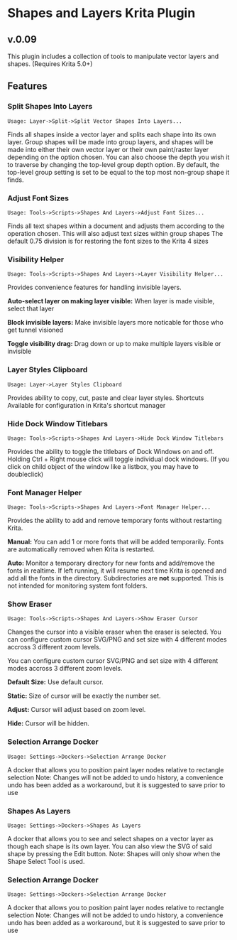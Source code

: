  
# Shapes and Layers Krita Plugin
## v.0.09
This plugin includes a collection of tools to manipulate vector layers and shapes. (Requires Krita 5.0+) 

## Features
### Split Shapes Into Layers
```Usage: Layer->Split->Split Vector Shapes Into Layers...```

Finds all shapes inside a vector layer and splits each shape into its own layer. Group shapes will be made into group layers, and shapes will be made into either their own vector layer or their own paint/raster layer depending on the option chosen.
You can also choose the depth you wish it to traverse by changing the top-level group depth option. By default, the top-level group setting is set to be equal to the top most non-group shape it finds. 

### Adjust Font Sizes
```Usage: Tools->Scripts->Shapes And Layers->Adjust Font Sizes...```

Finds all text shapes within a document and adjusts them according to the operation chosen. This will also adjust text sizes within group shapes
The default 0.75 division is for restoring the font sizes to the Krita 4 sizes

### Visibility Helper
```Usage: Tools->Scripts->Shapes And Layers->Layer Visibility Helper...```

<p>Provides convenience features for handling invisible layers.</p>
<p><strong>Auto-select layer on making layer visible:</strong> When layer is made visible, select that layer</p>
<p><strong>Block invisible layers:</strong> Make invisible layers more noticable for those who get tunnel visioned</p>
<p><strong>Toggle visibility drag:</strong> Drag down or up to make multiple layers visible or invisible</p>

### Layer Styles Clipboard
```Usage: Layer->Layer Styles Clipboard```

Provides ability to copy, cut, paste and clear layer styles.
Shortcuts Available for configuration in Krita's shortcut manager


### Hide Dock Window Titlebars
```Usage: Tools->Scripts->Shapes And Layers->Hide Dock Window Titlebars```

Provides the ability to toggle the titlebars of Dock Windows on and off.
Holding Ctrl + Right mouse click will toggle individual dock windows. (If you click on child object of the window like a listbox, you may have to doubleclick)


### Font Manager Helper
```Usage: Tools->Scripts->Shapes And Layers->Font Manager Helper...```
<p>Provides the ability to add and remove temporary fonts without restarting Krita.</p>
<p><strong>Manual:</strong> You can add 1 or more fonts that will be added temporarily. Fonts are automatically removed when Krita is restarted.</p>
<p><strong>Auto:</strong> Monitor a temporary directory for new fonts and add/remove the fonts in realtime. If left running, it will resume next time Krita is opened and add all the fonts in the directory. Subdirectories are <strong>not</strong> supported. This is not intended for monitoring system font folders.</p>


### Show Eraser
```Usage: Tools->Scripts->Shapes And Layers->Show Eraser Cursor```

Changes the cursor into a visible eraser when the eraser is selected.
You can configure custom cursor SVG/PNG and set size with 4 different modes accross 3 different zoom levels.

<p>You can configure custom cursor SVG/PNG and set size with 4 different modes accross 3 different zoom levels.</p>
<p><strong>Default Size:</strong> Use default cursor.</p>
<p><strong>Static:</strong> Size of cursor will be exactly the number set.</p>
<p><strong>Adjust:</strong> Cursor will adjust based on zoom level.</p>
<p><strong>Hide:</strong> Cursor will be hidden.</p>


### Selection Arrange Docker ###
```Usage: Settings->Dockers->Selection Arrange Docker```

A docker that allows you to position paint layer nodes relative to rectangle selection
Note: Changes will not be added to undo history, a convenience undo has been added as a workaround, but it is suggested to save prior to use

### Shapes As Layers</u></h4>
```Usage: Settings->Dockers->Shapes As Layers```

A docker that allows you to see and select shapes on a vector layer as though each shape is its own layer. You can also view the SVG of said shape by pressing the Edit button.
Note: Shapes will only show when the Shape Select Tool is used.

### Selection Arrange Docker ###
```Usage: Settings->Dockers->Selection Arrange Docker```

A docker that allows you to position paint layer nodes relative to rectangle selection
Note: Changes will not be added to undo history, a convenience undo has been added as a workaround, but it is suggested to save prior to use
